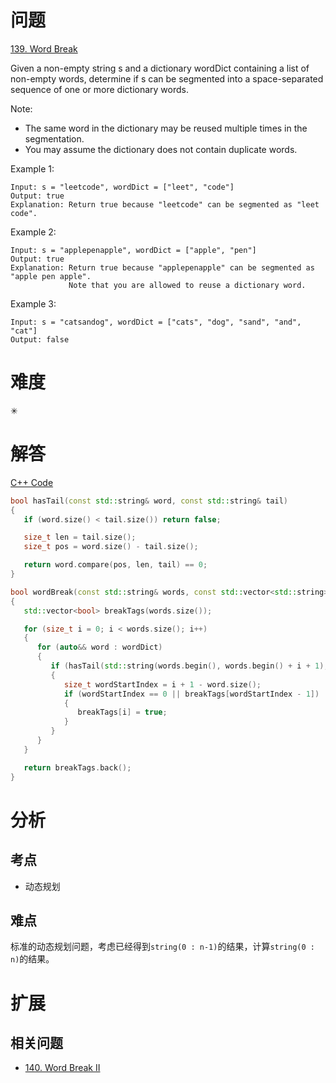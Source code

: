 # 问题
[139. Word Break](https://leetcode.com/problems/word-break/)

Given a non-empty string s and a dictionary wordDict containing a list of non-empty words, determine if s can be segmented into a space-separated sequence of one or more dictionary words.

Note:
- The same word in the dictionary may be reused multiple times in the segmentation.
- You may assume the dictionary does not contain duplicate words.

Example 1:
```
Input: s = "leetcode", wordDict = ["leet", "code"]
Output: true
Explanation: Return true because "leetcode" can be segmented as "leet code".
```
Example 2:
```
Input: s = "applepenapple", wordDict = ["apple", "pen"]
Output: true
Explanation: Return true because "applepenapple" can be segmented as "apple pen apple".
             Note that you are allowed to reuse a dictionary word.
```
Example 3:
```
Input: s = "catsandog", wordDict = ["cats", "dog", "sand", "and", "cat"]
Output: false
```

# 难度
✳

# 解答

[C++ Code](./code/139.Word-Break/main.cpp)
```cpp
bool hasTail(const std::string& word, const std::string& tail)
{
   if (word.size() < tail.size()) return false;

   size_t len = tail.size();
   size_t pos = word.size() - tail.size();

   return word.compare(pos, len, tail) == 0;
}

bool wordBreak(const std::string& words, const std::vector<std::string>& wordDict)
{
   std::vector<bool> breakTags(words.size());

   for (size_t i = 0; i < words.size(); i++)
   {
      for (auto&& word : wordDict)
      {
         if (hasTail(std::string(words.begin(), words.begin() + i + 1), word))
         {
            size_t wordStartIndex = i + 1 - word.size();
            if (wordStartIndex == 0 || breakTags[wordStartIndex - 1])
            {
               breakTags[i] = true;
            }
         }
      }
   }

   return breakTags.back();
}
```

# 分析
## 考点
* 动态规划

## 难点
标准的动态规划问题，考虑已经得到`string(0 : n-1)`的结果，计算`string(0 : n)`的结果。

# 扩展
## 相关问题
* [140. Word Break II](140.Word-Break-II.md)
